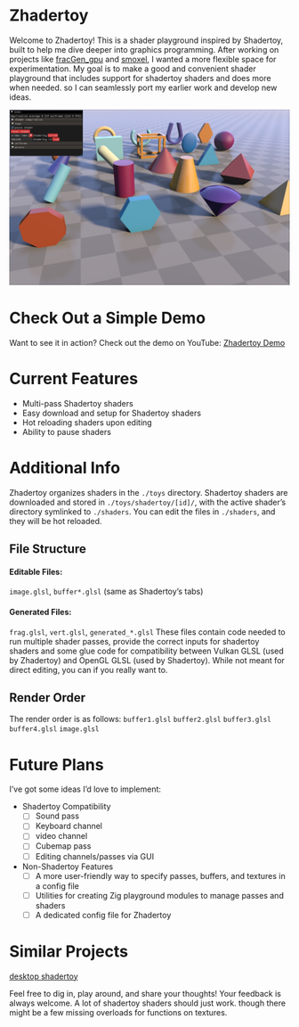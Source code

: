 # Zhadertoy
Welcome to Zhadertoy! This is a shader playground inspired by Shadertoy, built to help me dive deeper into graphics programming. After working on projects like [fracGen_gpu](https://github.com/thrombe/fracGen_gpu) and [smoxel](https://github.com/thrombe/smoxel), I wanted a more flexible space for experimentation. My goal is to make a good and convenient shader playground that includes support for shadertoy shaders and does more when needed. so I can seamlessly port my earlier work and develop new ideas.

![zhadertoy screenshot](./screenshots/s1.jpeg)

# Check Out a Simple Demo
Want to see it in action? Check out the demo on YouTube: [Zhadertoy Demo](https://youtu.be/zSm2gSjPpvM)

# Current Features
- Multi-pass Shadertoy shaders
- Easy download and setup for Shadertoy shaders
- Hot reloading shaders upon editing
- Ability to pause shaders

# Additional Info
Zhadertoy organizes shaders in the `./toys` directory. Shadertoy shaders are downloaded and stored in `./toys/shadertoy/[id]/`, with the active shader’s directory symlinked to `./shaders`. You can edit the files in `./shaders`, and they will be hot reloaded.

## File Structure
#### Editable Files:
`image.glsl`, `buffer*.glsl` (same as Shadertoy’s tabs)

#### Generated Files:
`frag.glsl`, `vert.glsl`, `generated_*.glsl`
These files contain code needed to run multiple shader passes, provide the correct inputs for shadertoy shaders and some glue code for compatibility between Vulkan GLSL (used by Zhadertoy) and OpenGL GLSL (used by Shadertoy). While not meant for direct editing, you can if you really want to.

## Render Order
The render order is as follows:
`buffer1.glsl` `buffer2.glsl` `buffer3.glsl` `buffer4.glsl` `image.glsl`

# Future Plans
I’ve got some ideas I’d love to implement:
- Shadertoy Compatibility
  - [ ] Sound pass
  - [ ] Keyboard channel
  - [ ] video channel
  - [ ] Cubemap pass
  - [ ] Editing channels/passes via GUI
- Non-Shadertoy Features
  - [ ] A more user-friendly way to specify passes, buffers, and textures in a config file
  - [ ] Utilities for creating Zig playground modules to manage passes and shaders
  - [ ] A dedicated config file for Zhadertoy

# Similar Projects
[desktop shadertoy](https://github.com/GabeRundlett/desktop-shadertoy)

Feel free to dig in, play around, and share your thoughts! Your feedback is always welcome.
A lot of shadertoy shaders should just work. though there might be a few missing overloads for functions on textures.
